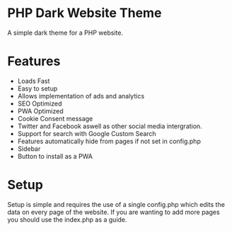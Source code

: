 # PHP Dark Website Theme
A simple dark theme for a PHP website.

# Features
- Loads Fast
- Easy to setup
- Allows implementation of ads and analytics
- SEO Optimized
- PWA Optimized
- Cookie Consent message
- Twitter and Facebook aswell as other social media intergration.
- Support for search with Google Custom Search
- Features automatically hide from pages if not set in config.php
- Sidebar
- Button to install as a PWA

# Setup
Setup is simple and requires the use of a single config.php which edits the data on every page of the website. If you are wanting to add more pages you should use the index.php as a guide.

